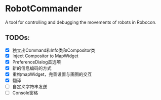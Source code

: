 # RobotCommander

A tool for controlling and debugging the movements of robots in Robocon.

## TODOs:

- [x] 独立出Command和Info类和Compositor类
- [x] Inject Compositor to MapWidget
- [x] PreferenceDialog首选项
- [x] 新的信息编码的方式
- [x] 重构mapWidget，完善设置与画图的交互
- [x] 翻译
- [ ] 自定义字符串发送
- [ ] Console窗格
